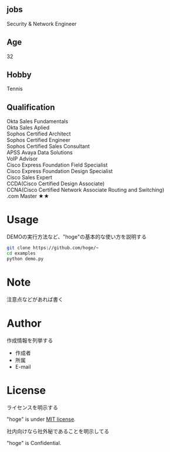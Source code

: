 ## jobs

Security & Network Engineer

## Age

32

## Hobby

Tennis

## Qualification

Okta Sales Fundamentals  
Okta Sales Aplied  
Sophos Certified Architect  
Sophos Certified Engineer  
Sophos Certified Sales Consultant  
APSS Avaya Data Solutions  
VoIP Advisor  
Cisco Express Foundation Field Specialist  
Cisco Express Foundation Design Specialist  
Cisco Sales Expert  
CCDA(Cisco Certified Design Associate)  
CCNA(Cisco Certified Network Associate Routing and Switching)  
.com Master ★★  

# Usage

DEMOの実行方法など、"hoge"の基本的な使い方を説明する

```bash
git clone https://github.com/hoge/~
cd examples
python demo.py
```

# Note

注意点などがあれば書く

# Author

作成情報を列挙する

* 作成者
* 所属
* E-mail

# License
ライセンスを明示する

"hoge" is under [MIT license](https://en.wikipedia.org/wiki/MIT_License).

社内向けなら社外秘であることを明示してる

"hoge" is Confidential.
